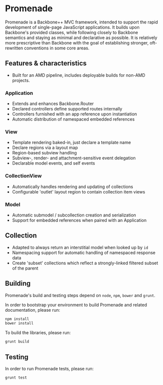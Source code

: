 # Promenade

Promenade is a Backbone++ MVC framework, intended to support the rapid development of single-page JavaScript applications. It builds upon Backbone's provided classes, while following closely to Backbone semantics and staying as minimal and declarative as possible. It is relatively more prescriptive than Backbone with the goal of establishing stronger, oft-rewritten conventions in some core areas.

## Features & characteristics

 - Built for an AMD pipeline, includes deployable builds for non-AMD projects.

### Application

 - Extends and enhances Backbone.Router
 - Declared controllers define supported routes internally
 - Controllers furnished with an app reference upon instantiation
 - Automatic distribution of namespaced embedded references

### View

 - Template rendering baked-in, just declare a template name
 - Declare regions via a layout map
 - Region-based subview handling
 - Subview-, render- and attachment-sensitive event delegation
 - Declarable model events, and self events

### CollectionView

 - Automatically handles rendering and updating of collections
 - Configurable 'outlet' layout region to contain collection item views

### Model

 - Automatic submodel / subcollection creation and serialization
 - Support for embedded references when paired with an Application

## Collection

 - Adapted to always return an interstitial model when looked up by ``id``
 - Namespacing support for automatic handling of namespaced response data
 - Create 'subset' collections which reflect a strongly-linked filtered subset of the parent

## Building

Promenade's build and testing steps depend on `node`, `npm`, `bower` and `grunt`.

In order to bootstrap your environment to build Promenade and related documentation, please run:

```sh
npm install
bower install
```

To build the libraries, please run:

```sh
grunt build
```

## Testing

In order to run Promenade tests, please run:

```sh
grunt test
```
